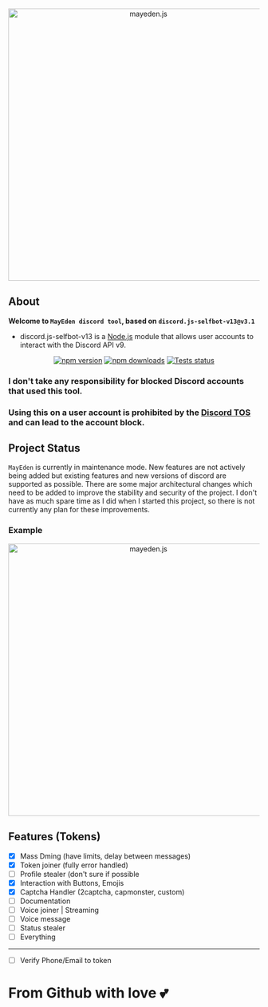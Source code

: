 <div align="center">
  <br />
  <p>
    <a href="https://mayeden.tool"><img src="https://cdn.discordapp.com/attachments/1222651870410047638/1223964994404745286/Fra2me_4.png?ex=661bc53a&is=6609503a&hm=4fa6b0354fef9eacaac8de729379fc004cccf7a308042eca21083887d731e4e9&" width="546" alt="mayeden.js" /></a>
  </p>
</div>

## About

<strong>Welcome to `MayEden discord tool`, based on `discord.js-selfbot-v13@v3.1`</strong>

- discord.js-selfbot-v13 is a [Node.js](https://nodejs.org) module that allows user accounts to interact with the Discord API v9.


<div align="center">
  <p>
    <a href="https://www.npmjs.com/package/discord.js-selfbot-v13"><img src="https://img.shields.io/npm/v/discord.js-selfbot-v13.svg" alt="npm version" /></a>
    <a href="https://www.npmjs.com/package/discord.js-selfbot-v13"><img src="https://img.shields.io/npm/dt/discord.js-selfbot-v13.svg" alt="npm downloads" /></a>
    <a href="https://github.com/aiko-chan-ai/discord.js-selfbot-v13/actions"><img src="https://github.com/aiko-chan-ai/discord.js-selfbot-v13/actions/workflows/lint.yml/badge.svg" alt="Tests status" /></a>
  </p>
</div>

### <strong>I don't take any responsibility for blocked Discord accounts that used this tool.</strong>
### <strong>Using this on a user account is prohibited by the [Discord TOS](https://discord.com/terms) and can lead to the account block.</strong>

## Project Status

`MayEden` is currently in maintenance mode. New features are not actively being added but existing features and new versions of discord are supported as possible. There are some major architectural changes which need to be added to improve the stability and security of the project. I don't have as much spare time as I did when I started this project, so there is not currently any plan for these improvements.



### <strong>Example</strong>
<div align="center">
  <p>
    <a href="https://mayeden.tool"><img src="https://cdn.discordapp.com/attachments/1222651870410047638/1223966245016309830/image.png?ex=661bc665&is=66095165&hm=bd4b6ffdc4a3c681ed705784b01873f0e857b84efcaf2061a1f6dd297ec3e4ec&" width="546" alt="mayeden.js" /></a>
  </p>
</div>

## Features (Tokens)
- [x] Mass Dming (have limits, delay between messages)
- [x] Token joiner (fully error handled)
- [ ] Profile stealer (don't sure if possible
- [X] Interaction with Buttons, Emojis
- [X] Captcha Handler (2captcha, capmonster, custom)
- [ ] Documentation
- [ ] Voice joiner | Streaming
- [ ] Voice message
- [ ] Status stealer
- [ ] Everything
-----------------------
- [ ] Verify Phone/Email to token

# From Github with love 💕
